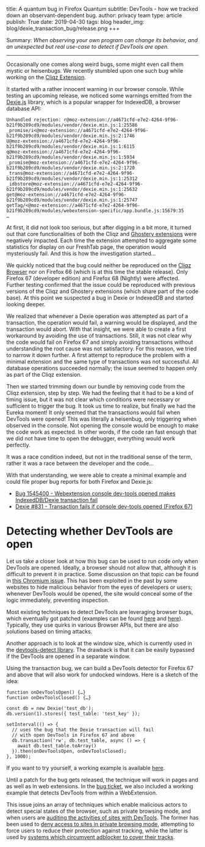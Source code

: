 title: A quantum bug in Firefox Quantum
subtitle: DevTools - how we tracked down an observant-dependent bug.
author: privacy team
type: article
publish: True
date: 2019-04-30
tags: blog
header_img: blog/dexie_transaction_bug/release.png
+++

Summary: _When observing your own program can change its behavior, and an unexpected but real use-case to detect if DevTools are open._

---

Occasionally one comes along weird bugs, some might even call them mystic or heisenbugs. We recently stumbled upon one such bug while working on the [Cliqz Extension](https://cliqz.com/en/).

It started with a rather innocent warning in our browser console. While testing an upcoming release, we noticed some warnings emitted from the [Dexie.js](https://dexie.org/) library, which is a popular wrapper for IndexedDB, a browser database API:

    Unhandled rejection: r@moz-extension://a4671cfd-e7e2-4264-9f96-b21f9b289cd9/modules/vendor/dexie.min.js:1:25586
    _promise/i<@moz-extension://a4671cfd-e7e2-4264-9f96-b21f9b289cd9/modules/vendor/dexie.min.js:2:1746
    U@moz-extension://a4671cfd-e7e2-4264-9f96-b21f9b289cd9/modules/vendor/dexie.min.js:1:6115
    q@moz-extension://a4671cfd-e7e2-4264-9f96-b21f9b289cd9/modules/vendor/dexie.min.js:1:5934
    _promise@moz-extension://a4671cfd-e7e2-4264-9f96-b21f9b289cd9/modules/vendor/dexie.min.js:2:1720
    _trans@moz-extension://a4671cfd-e7e2-4264-9f96-b21f9b289cd9/modules/vendor/dexie.min.js:1:25312
    _idbstore@moz-extension://a4671cfd-e7e2-4264-9f96-b21f9b289cd9/modules/vendor/dexie.min.js:1:25632
    get@moz-extension://a4671cfd-e7e2-4264-9f96-b21f9b289cd9/modules/vendor/dexie.min.js:1:25747
    getTag/<@moz-extension://a4671cfd-e7e2-4264-9f96-b21f9b289cd9/modules/webextension-specific/app.bundle.js:15679:35
    …

At first, it did not look too serious, but after digging in a bit more, it turned out that core functionalities of both the Cliqz and [Ghostery extensions](https://www.ghostery.com/) were negatively impacted. Each time the extension attempted to aggregate some statistics for display on our FreshTab page, the operation would mysteriously fail. And this is how the investigation started...

We quickly noticed that the bug could neither be reproduced on the [Cliqz Browser](https://cliqz.com/en/) nor on Firefox 66 (which is at this time the stable release). Only Firefox 67 (developer edition) and Firefox 68 (Nightly) were affected. Further testing confirmed that the issue could be reproduced with previous versions of the Cliqz and Ghostery extensions (which share part of the code base). At this point we suspected a bug in Dexie or IndexedDB and started looking deeper.

We realized that whenever a Dexie operation was attempted as part of a transaction, the operation would fail, a warning would be displayed, and the transaction would abort. With that insight, we were able to create a first workaround by avoiding the use of transactions. Still, it was not clear why the code would fail on Firefox 67 and simply avoiding transactions without understanding the root cause was not satisfactory. For this reason, we tried to narrow it down further. A first attempt to reproduce the problem with a minimal extension and the same type of transactions was not successful. All database operations succeeded normally; the issue seemed to happen only as part of the Cliqz extension.

Then we started trimming down our bundle by removing code from the Cliqz extension, step by step. We had the feeling that it had to be a kind of timing issue, but it was not clear which conditions were necessary or sufficient to trigger the bug. It took us time to realize, but finally we had the Eureka moment! It only seemed that the transactions would fail when DevTools were opened! This was literally a heisenbug, only triggering when observed in the console. Not opening the console would be enough to make the code work as expected. In other words, if the code ran fast enough that we did not have time to open the debugger, everything would work perfectly.

It was a race condition indeed, but not in the traditional sense of the term, rather it was a race between the developer and the code...

With that understanding, we were able to create a minimal example and could file proper bug reports for both Firefox and Dexie.js:

* [Bug 1545400 - Webextension console dev-tools opened makes IndexedDB/Dexie transaction fail](https://bugzilla.mozilla.org/show_bug.cgi?id=1545400)
* [Dexie #831 - Transaction fails if console dev-tools opened (Firefox 67)](https://github.com/dfahlander/Dexie.js/issues/831)

Detecting whether DevTools are open
===

Let us take a closer look at how this bug can be used to run code only when DevTools are opened. Ideally, a browser should not allow that, although it is difficult to prevent it in practice. Some discussion on that topic can be found in [this Chromium issue](https://bugs.chromium.org/p/chromium/issues/detail?id=672625). This has been exploited in the past by some websites to hide malicious behavior from the eyes of developers or users; whenever DevTools would be opened, the site would conceal some of the logic immediately, preventing inspection.

Most existing techniques to detect DevTools are leveraging browser bugs, which eventually got patched (examples can be found [here](https://stackoverflow.com/q/7798748/783510) and [here](https://github.com/sindresorhus/devtools-detect/issues/15)). Typically, they use quirks in various Browser APIs, but there are also solutions based on timing attacks.

Another approach is to look at the window size, which is currently used in the [devtools-detect library](https://github.com/sindresorhus/devtools-detect). The drawback is that it can be easily bypassed if the DevTools are opened in a separate window.

Using the transaction bug, we can build a DevTools detector for Firefox 67 and above that will also work for undocked windows. Here is a sketch of the idea:

    function onDevToolsOpen() {…}
    function onDevToolsClosed() {…}

    const db = new Dexie('test_db');
    db.version(1).stores({ test_table: 'test_key' });

    setInterval(() => {
      // uses the bug that the Dexie transaction will fail
      // with open DevTools in Firefox 67 and above
      db.transaction('rw', db.test_table, async () => {
        await db.test_table.toArray()
      }).then(onDevToolsOpen, onDevToolsClosed);
    }, 1000);

If you want to try yourself, a working example is available [here](https://cdn.cliqz.com/browser-f/fun-demo/firefox_devtools.html).

Until a patch for the bug gets released, the technique will work in pages and as well as in web extensions. In the [bug ticket](https://bugzilla.mozilla.org/show_bug.cgi?id=1545400), we also included a working example that detects DevTools from within a WebExtension.

This issue joins an array of techniques which enable malicious actors to detect special states of the browser, such as private browsing mode, and when users are [auditing the activities of sites with DevTools](https://github.com/gorhill/uBO-Extra#purpose). The former has been used to [deny access to sites in private browsing mode](https://arstechnica.com/information-technology/2017/05/boston-globe-website-no-longer-lets-you-read-articles-in-private-mode/), attempting to force users to reduce their protection against tracking, while the latter is used by [systems which circumvent adblocker to cover their tracks](https://www.theregister.co.uk/2017/08/11/ad_blocker_bypass_code/).
